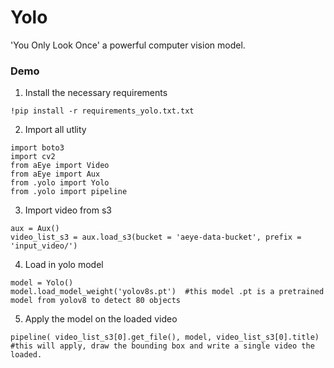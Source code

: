 # Yolo

'You Only Look Once' a powerful computer vision model.

### **Demo**

1. Install the necessary requirements

```console
!pip install -r requirements_yolo.txt.txt
```

2. Import all utlity

```console
import boto3
import cv2
from aEye import Video
from aEye import Aux
from .yolo import Yolo
from .yolo import pipeline
```

3. Import video from s3

```console
aux = Aux()
video_list_s3 = aux.load_s3(bucket = 'aeye-data-bucket', prefix = 'input_video/')
```

4. Load in yolo model

```console
model = Yolo()
model.load_model_weight('yolov8s.pt')  #this model .pt is a pretrained model from yolov8 to detect 80 objects
```

5. Apply the model on the loaded video

```console
pipeline( video_list_s3[0].get_file(), model, video_list_s3[0].title)
#this will apply, draw the bounding box and write a single video the loaded.
```

